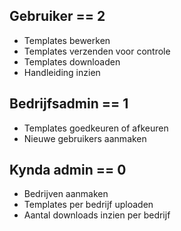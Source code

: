 Gebruiker == 2
-------------------- 
- Templates bewerken
- Templates verzenden voor controle
- Templates downloaden
- Handleiding inzien

Bedrijfsadmin == 1
--------------------
- Templates goedkeuren of afkeuren
- Nieuwe gebruikers aanmaken

Kynda admin == 0
--------------------
- Bedrijven aanmaken
- Templates per bedrijf uploaden
- Aantal downloads inzien per bedrijf